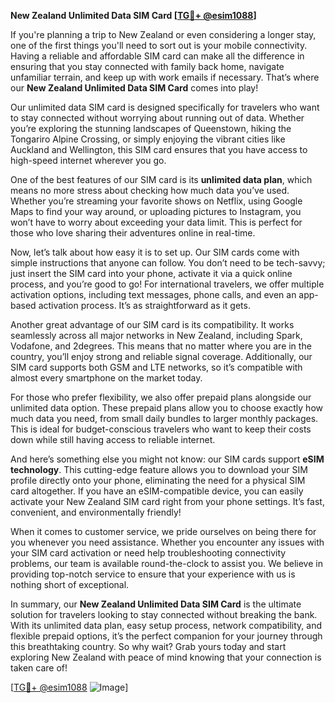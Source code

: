 **New Zealand Unlimited Data SIM Card [[TG💪+ @esim1088](https://t.me/s/esim1088)]**

If you're planning a trip to New Zealand or even considering a longer stay, one of the first things you'll need to sort out is your mobile connectivity. Having a reliable and affordable SIM card can make all the difference in ensuring that you stay connected with family back home, navigate unfamiliar terrain, and keep up with work emails if necessary. That’s where our **New Zealand Unlimited Data SIM Card** comes into play!

Our unlimited data SIM card is designed specifically for travelers who want to stay connected without worrying about running out of data. Whether you’re exploring the stunning landscapes of Queenstown, hiking the Tongariro Alpine Crossing, or simply enjoying the vibrant cities like Auckland and Wellington, this SIM card ensures that you have access to high-speed internet wherever you go.

One of the best features of our SIM card is its **unlimited data plan**, which means no more stress about checking how much data you’ve used. Whether you’re streaming your favorite shows on Netflix, using Google Maps to find your way around, or uploading pictures to Instagram, you won’t have to worry about exceeding your data limit. This is perfect for those who love sharing their adventures online in real-time.

Now, let’s talk about how easy it is to set up. Our SIM cards come with simple instructions that anyone can follow. You don’t need to be tech-savvy; just insert the SIM card into your phone, activate it via a quick online process, and you’re good to go! For international travelers, we offer multiple activation options, including text messages, phone calls, and even an app-based activation process. It’s as straightforward as it gets.

Another great advantage of our SIM card is its compatibility. It works seamlessly across all major networks in New Zealand, including Spark, Vodafone, and 2degrees. This means that no matter where you are in the country, you’ll enjoy strong and reliable signal coverage. Additionally, our SIM card supports both GSM and LTE networks, so it’s compatible with almost every smartphone on the market today.

For those who prefer flexibility, we also offer prepaid plans alongside our unlimited data option. These prepaid plans allow you to choose exactly how much data you need, from small daily bundles to larger monthly packages. This is ideal for budget-conscious travelers who want to keep their costs down while still having access to reliable internet.

And here’s something else you might not know: our SIM cards support **eSIM technology**. This cutting-edge feature allows you to download your SIM profile directly onto your phone, eliminating the need for a physical SIM card altogether. If you have an eSIM-compatible device, you can easily activate your New Zealand SIM card right from your phone settings. It’s fast, convenient, and environmentally friendly!

When it comes to customer service, we pride ourselves on being there for you whenever you need assistance. Whether you encounter any issues with your SIM card activation or need help troubleshooting connectivity problems, our team is available round-the-clock to assist you. We believe in providing top-notch service to ensure that your experience with us is nothing short of exceptional.

In summary, our **New Zealand Unlimited Data SIM Card** is the ultimate solution for travelers looking to stay connected without breaking the bank. With its unlimited data plan, easy setup process, network compatibility, and flexible prepaid options, it’s the perfect companion for your journey through this breathtaking country. So why wait? Grab yours today and start exploring New Zealand with peace of mind knowing that your connection is taken care of!

[[TG💪+ @esim1088](https://t.me/s/esim1088) ![Image](https://i.postimg.cc/Y0z9fWf4/image.png)]